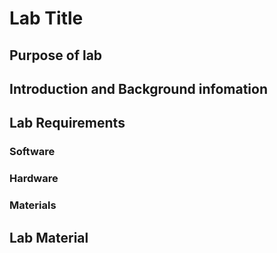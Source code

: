 # Lab Title
## Purpose of lab
## Introduction and Background infomation
## Lab Requirements
### Software
### Hardware
### Materials

## Lab Material


